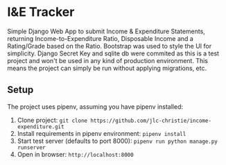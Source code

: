 # I&E Tracker
Simple Django Web App to submit Income & Expenditure Statements, returning Income-to-Expenditure Ratio, Disposable Income and a Rating/Grade based on the Ratio. Bootstrap was used to style the UI for simplicity. Django Secret Key and sqlite db were commited as this is a test project and won't be used in any kind of production environment. This means the project can simply be run without applying migrations, etc. 

## Setup 
The project uses pipenv, assuming you have pipenv installed:
1. Clone project: `git clone https://github.com/jlc-christie/income-expenditure.git`
2. Install requirements in pipenv environment: `pipenv install`
3. Start test server (defaults to port 8000): `pipenv run python manage.py runserver`
4. Open in browser: `http://localhost:8000`
